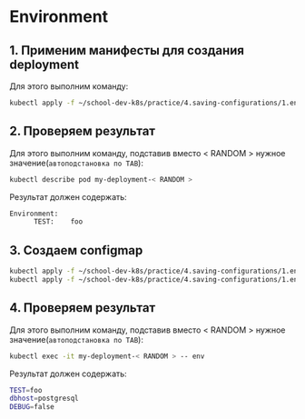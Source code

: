 # Environment

## 1. Применим манифесты для создания deployment

Для этого выполним команду:

```bash
kubectl apply -f ~/school-dev-k8s/practice/4.saving-configurations/1.env/deployment-with-env.yaml
```

## 2. Проверяем результат

Для этого выполним команду, подставив вместо < RANDOM > нужное значение(`автоподстановка по TAB`):

```bash
kubectl describe pod my-deployment-< RANDOM >
```

Результат должен содержать:

```bash
Environment:
      TEST:    foo
```

## 3. Создаем configmap

```bash
kubectl apply -f ~/school-dev-k8s/practice/4.saving-configurations/1.env/configmap.yaml
kubectl apply -f ~/school-dev-k8s/practice/4.saving-configurations/1.env/deployment-with-env-cm.yaml
```

## 4. Проверяем результат

Для этого выполним команду, подставив вместо < RANDOM > нужное значение(`автоподстановка по TAB`):

```bash
kubectl exec -it my-deployment-< RANDOM > -- env
```

Результат должен содержать:

```bash
TEST=foo
dbhost=postgresql
DEBUG=false
```
